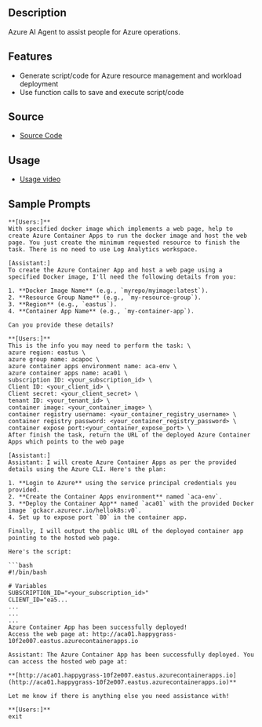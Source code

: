 ## Description
Azure AI Agent to assist people for Azure operations.

## Features
- Generate script/code for Azure resource management and workload deployment
- Use function calls to save and execute script/code

## Source
- [Source Code](./azureop.py)

## Usage
- [Usage video](https://oxcp.github.io/ainotes/azureopagent.html)

## Sample Prompts
```
**[Users:]**
With specified docker image which implements a web page, help to create Azure Container Apps to run the docker image and host the web page. You just create the minimum requested resource to finish the task. There is no need to use Log Analytics workspace.

[Assistant:]
To create the Azure Container App and host a web page using a specified Docker image, I'll need the following details from you:

1. **Docker Image Name** (e.g., `myrepo/myimage:latest`).
2. **Resource Group Name** (e.g., `my-resource-group`).
3. **Region** (e.g., `eastus`).
4. **Container App Name** (e.g., `my-container-app`).

Can you provide these details?

**[Users:]**
This is the info you may need to perform the task: \
azure region: eastus \
azure group name: acapoc \
azure container apps environment name: aca-env \
azure container apps name: aca01 \
subscription ID: <your_subscription_id> \
Client ID: <your_client_id> \
Client secret: <your_client_secret> \
tenant ID: <your_tenant_id> \
container image: <your_container_image> \
container registry username: <your_container_registry_username> \
container registry password: <your_container_registry_password> \
container expose port:<your_container_expose_port> \
After finish the task, return the URL of the deployed Azure Container Apps which points to the web page

[Assistant:]
Assistant: I will create Azure Container Apps as per the provided details using the Azure CLI. Here's the plan:

1. **Login to Azure** using the service principal credentials you provided.
2. **Create the Container Apps environment** named `aca-env`.
3. **Deploy the Container App** named `aca01` with the provided Docker image `gckacr.azurecr.io/hellok8s:v0`.
4. Set up to expose port `80` in the container app.

Finally, I will output the public URL of the deployed container app pointing to the hosted web page.

Here's the script:

```bash
#!/bin/bash

# Variables
SUBSCRIPTION_ID="<your_subscription_id>"
CLIENT_ID="ea5...
...
...
...
Azure Container App has been successfully deployed!
Access the web page at: http://aca01.happygrass-10f2e007.eastus.azurecontainerapps.io

Assistant: The Azure Container App has been successfully deployed. You can access the hosted web page at:

**[http://aca01.happygrass-10f2e007.eastus.azurecontainerapps.io](http://aca01.happygrass-10f2e007.eastus.azurecontainerapps.io)**

Let me know if there is anything else you need assistance with!

**[Users:]**
exit

```
